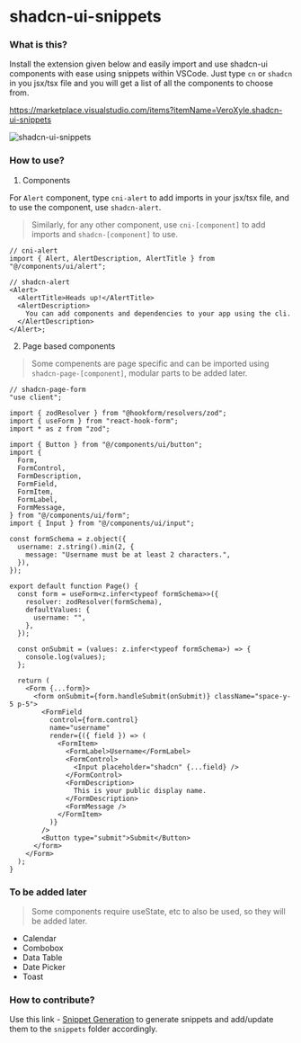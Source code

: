 # shadcn-ui-snippets

### What is this?

Install the extension given below and easily import and use shadcn-ui components with ease using snippets within VSCode. Just type `cn` or `shadcn` in you jsx/tsx file and you will get a list of all the components to choose from.

https://marketplace.visualstudio.com/items?itemName=VeroXyle.shadcn-ui-snippets

![shadcn-ui-snippets](https://raw.githubusercontent.com/nrjdalal/shadcn-ui-snippets/main/images/usage.png)

### How to use?

1. Components

For `Alert` component, type `cni-alert` to add imports in your jsx/tsx file, and to use the component, use `shadcn-alert`.

> Similarly, for any other component, use `cni-[component]` to add imports and `shadcn-[component]` to use.

```tsx
// cni-alert
import { Alert, AlertDescription, AlertTitle } from "@/components/ui/alert";

// shadcn-alert
<Alert>
  <AlertTitle>Heads up!</AlertTitle>
  <AlertDescription>
    You can add components and dependencies to your app using the cli.
  </AlertDescription>
</Alert>;
```

2. Page based components

> Some compenents are page specific and can be imported using `shadcn-page-[component]`, modular parts to be added later.

```tsx
// shadcn-page-form
"use client";

import { zodResolver } from "@hookform/resolvers/zod";
import { useForm } from "react-hook-form";
import * as z from "zod";

import { Button } from "@/components/ui/button";
import {
  Form,
  FormControl,
  FormDescription,
  FormField,
  FormItem,
  FormLabel,
  FormMessage,
} from "@/components/ui/form";
import { Input } from "@/components/ui/input";

const formSchema = z.object({
  username: z.string().min(2, {
    message: "Username must be at least 2 characters.",
  }),
});

export default function Page() {
  const form = useForm<z.infer<typeof formSchema>>({
    resolver: zodResolver(formSchema),
    defaultValues: {
      username: "",
    },
  });

  const onSubmit = (values: z.infer<typeof formSchema>) => {
    console.log(values);
  };

  return (
    <Form {...form}>
      <form onSubmit={form.handleSubmit(onSubmit)} className="space-y-5 p-5">
        <FormField
          control={form.control}
          name="username"
          render={({ field }) => (
            <FormItem>
              <FormLabel>Username</FormLabel>
              <FormControl>
                <Input placeholder="shadcn" {...field} />
              </FormControl>
              <FormDescription>
                This is your public display name.
              </FormDescription>
              <FormMessage />
            </FormItem>
          )}
        />
        <Button type="submit">Submit</Button>
      </form>
    </Form>
  );
}
```

### To be added later

> Some components require useState, etc to also be used, so they will be added later.

- Calendar
- Combobox
- Data Table
- Date Picker
- Toast

### How to contribute?

Use this link - [Snippet Generation](https://snippet-generator.app/?description=https%3A%2F%2Fui.shadcn.com%2Fdocs%2Fcomponents&tabtrigger=shadcn-&snippet=&mode=vscode) to generate snippets and add/update them to the `snippets` folder accordingly.
